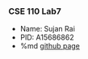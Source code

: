 ### CSE 110 Lab7
* Name: Sujan Rai
* PID: A15686862
* %md <a href="https://sujanrai4.github.io/Lab7/" target="__blank"> github page </a>
